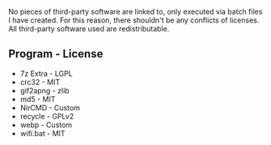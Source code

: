 No pieces of third-party software are linked to, only executed via batch files I have created.
For this reason, there shouldn't be any conflicts of licenses.
All third-party software used are redistributable.

Program - License
-----------------
* 7z Extra - LGPL
* crc32 - MIT
* gif2apng - zlib
* md5 - MIT
* NirCMD - Custom
* recycle - GPLv2
* webp - Custom
* wifi.bat - MIT